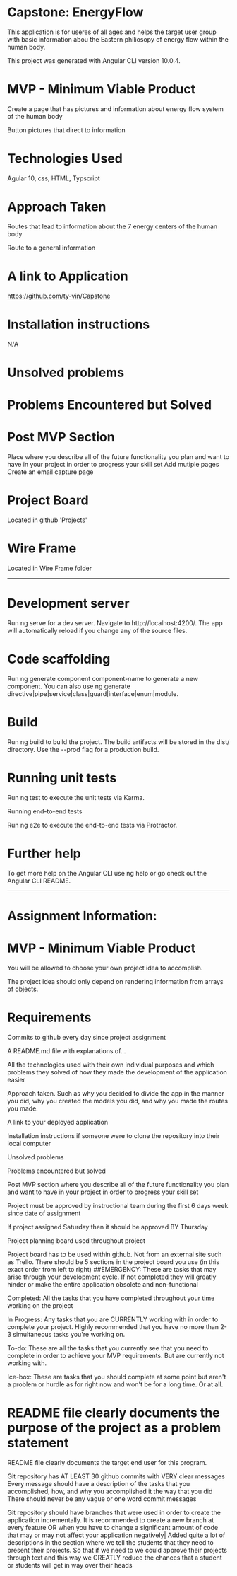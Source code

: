 # Capstone: EnergyFlow
This application is for useres of all ages and helps the target user group with basic information abou the Eastern philiosopy of energy flow within the human body.

This project was generated with Angular CLI version 10.0.4.

# MVP - Minimum Viable Product

Create a page that has pictures and information about energy flow system of the human body

Button pictures that direct to information

# Technologies Used

Agular 10, css, HTML, Typscript

# Approach Taken

Routes that lead to information about the 7 energy centers of the human body

Route to a general information

# A link to Application

https://github.com/ty-vin/Capstone

# Installation instructions

N/A

# Unsolved problems

# Problems Encountered but Solved

# Post MVP Section

Place where you describe all of the future functionality you plan and want to have in your project in order to progress your skill set
Add mutiple pages Create an email capture page

# Project Board

Located in github 'Projects'

# Wire Frame

Located in Wire Frame folder

---------- -------------------------------

# Development server

Run ng serve for a dev server. Navigate to http://localhost:4200/. The app will automatically reload if you change any of the source files.

# Code scaffolding

Run ng generate component component-name to generate a new component. You can also use ng generate directive|pipe|service|class|guard|interface|enum|module.

# Build

Run ng build to build the project. The build artifacts will be stored in the dist/ directory. Use the --prod flag for a production build.

# Running unit tests

Run ng test to execute the unit tests via Karma.

Running end-to-end tests

Run ng e2e to execute the end-to-end tests via Protractor.

# Further help

To get more help on the Angular CLI use ng help or go check out the Angular CLI README.

----------- ---------------------

# Assignment Information:

# MVP - Minimum Viable Product

You will be allowed to choose your own project idea to accomplish.

The project idea should only depend on rendering information from arrays of objects.

# Requirements

Commits to github every day since project assignment

A README.md file with explanations of...

All the technologies used with their own individual purposes and which problems they solved of how they made the development of the application easier

Approach taken. Such as why you decided to divide the app in the manner you did, why you created the models you did, and why you made the routes you made.

A link to your deployed application

Installation instructions if someone were to clone the repository into their local computer

Unsolved problems

Problems encountered but solved

Post MVP section where you describe all of the future functionality you plan and want to have in your project in order to progress your skill set

Project must be approved by instructional team during the first 6 days week since date of assignment

If project assigned Saturday then it should be approved BY Thursday

Project planning board used throughout project

Project board has to be used within github. Not from an external site such as Trello. There should be 5 sections in the project board you use (in this exact order from left to right) ##EMERGENCY: These are tasks that may arise through your development cycle. If not completed they will greatly hinder or make the entire application obsolete and non-functional

Completed: All the tasks that you have completed throughout your time working on the project

In Progress: Any tasks that you are CURRENTLY working with in order to complete your project. Highly recommended that you have no more than 2-3 simultaneous tasks you're working on.

To-do: These are all the tasks that you currently see that you need to complete in order to achieve your MVP requirements. But are currently not working with.

Ice-box: These are tasks that you should complete at some point but aren't a problem or hurdle as for right now and won't be for a long time. Or at all.

# README file clearly documents the purpose of the project as a problem statement
README file clearly documents the target end user for this program.

Git repository has AT LEAST 30 github commits with VERY clear messages Every message should have a description of the tasks that you accomplished, how, and why you accomplished it the way that you did There should never be any vague or one word commit messages

Git repository should have branches that were used in order to create the application incrementally. It is recommended to create a new branch at every feature OR when you have to change a significant amount of code that may or may not affect your application negatively| Added quite a lot of descriptions in the section where we tell the students that they need to present their projects. So that if we need to we could approve their projects through text and this way we GREATLY reduce the chances that a student or students will get in way over their heads
